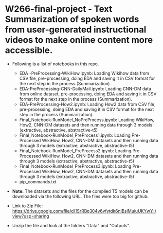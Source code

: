 # W266-final-project - Text Summarization of spoken words from user-generated instructional videos to make online content more accessible. 
* Following is a list of notebooks in this repo.  
  * EDA -PreProcessing-WikiHow.ipynb: Loading Wikihow data from CSV file, pre-processing, doing EDA and saving it in CSV format for the next step in the process (Summarization). 
  * EDA-PreProcessing-CNN-DailyMail.ipynb: Loading CNN-DM data from online dataset, pre-processing, doing EDA and saving it in CSV format for the next step in the process (Summarization).
  * EDA-PreProcessing-How2.ipynb: Loading How2 data from CSV file, pre-processing, doing EDA and saving it in CSV format for the next step in the process (Summarization).
  * Final_Notebook-RunModel_NoPreProcess.ipynb: Loading WikiHow, How2, CNN-DM datasets and then running data through 3 models (extractive, abstractive, abstractive-t5)
  * Final_Notebook-RunModel_PreProcess1.ipynb: Loading Pre-Processed WikiHow, How2, CNN-DM datasets and then running data through 3 models (extractive, abstractive, abstractive-t5)
  * Final_Notebook-RunModel_PreProcess2.ipynb: Loading Pre-Processed WikiHow, How2, CNN-DM datasets and then running data through 3 models (extractive, abstractive, abstractive-t5)
  * Final_Notebook-RunModel_PreProcess3.ipynb: Loading Pre-Processed WikiHow, How2, CNN-DM datasets and then running data through 3 models (extractive, abstractive, abstractive-t5)
  * pip_commands.txt

* **Note:** The datasets and the files for the complied T5 models can be downloaded via the following URL.  The files were too big for github.
 * Link to Zip File: https://drive.google.com/file/d/1SrRBq304v6vfytdk6nIBsIMuiuUKYwY-/view?usp=sharing
 * Unzip the file and look at the folders "Data" and "Outputs".  
